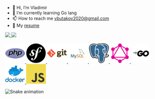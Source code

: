 - 👋 Hi, I’m Vladimir
- 🌱 I’m currently learning Go lang
- 📫 How to reach me vbutakov2020@gmail.com
- 📄 My <a href="https://career.habr.com/vbutakov12" rel="nofollow">resume</a>

<div>
  <a href="https://github.com/VladimirButakov">
  <img height="180em" src="https://github-readme-stats.vercel.app/api?username=VladimirButakov&show_icons=true&theme=dracula&include_all_commits=true&count_private=true"/>
  <img height="180em" src="https://github-readme-stats.vercel.app/api/top-langs/?username=VladimirButakov&layout=compact&langs_count=7&theme=dracula"/>
</div>

</br>
<a href="/topics/php" class="no-underline flex-grow-0">
          <img src="https://raw.githubusercontent.com/github/explore/ccc16358ac4530c6a69b1b80c7223cd2744dea83/topics/php/php.png" class="rounded mr-3" width="64" height="64" alt="php">
      </a>
<a href="/topics/symfony" class="no-underline flex-grow-0">
          <img src="https://raw.githubusercontent.com/github/explore/d0c5a5e31e1776ad62379ef5f6b703bcf107d3a3/topics/symfony/symfony.png" class="rounded mr-3" width="64" height="64" alt="symfony">
      </a>
<a href="/topics/git" class="no-underline flex-grow-0">
          <img src="https://raw.githubusercontent.com/github/explore/80688e429a7d4ef2fca1e82350fe8e3517d3494d/topics/git/git.png" class="rounded mr-3" width="64" height="64" alt="git">
</a>
<a href="/topics/mysql" class="no-underline flex-grow-0">
          <img src="https://raw.githubusercontent.com/github/explore/80688e429a7d4ef2fca1e82350fe8e3517d3494d/topics/mysql/mysql.png" class="rounded mr-3" width="64" height="64" alt="mysql">
      </a>
<a href="/topics/postgresql" class="no-underline flex-grow-0">
          <img src="https://raw.githubusercontent.com/github/explore/80688e429a7d4ef2fca1e82350fe8e3517d3494d/topics/postgresql/postgresql.png" class="rounded mr-3" width="64" height="64" alt="postgresql">
      </a>
<a href="/topics/graphql" class="no-underline flex-grow-0">
          <img src="https://raw.githubusercontent.com/github/explore/e65ef46ef3e7bc457c93622f6a89fe8d3fd131d5/topics/graphql/graphql.png" class="rounded mr-3" width="64" height="64" alt="graphql">
      </a>
<a href="/topics/go" class="no-underline flex-grow-0">
          <img src="https://raw.githubusercontent.com/github/explore/80688e429a7d4ef2fca1e82350fe8e3517d3494d/topics/go/go.png"  width="64" height="64" alt="go" style="max-width: 100%; background: white; border-radius: 30px 30px;">
</a>
<a href="/topics/docker" class="no-underline flex-grow-0">
          <img src="https://raw.githubusercontent.com/github/explore/80688e429a7d4ef2fca1e82350fe8e3517d3494d/topics/docker/docker.png" class="rounded mr-3" width="64" height="64" alt="docker">
</a>
<a href="/topics/javascript" class="no-underline flex-grow-0">
          <img src="https://raw.githubusercontent.com/github/explore/80688e429a7d4ef2fca1e82350fe8e3517d3494d/topics/javascript/javascript.png" class="rounded mr-3" width="64" height="64" alt="javascript">
</a>

![Snake animation](https://github.com/VladimirButakov/VladimirButakov/blob/output/github-snake.svg)

